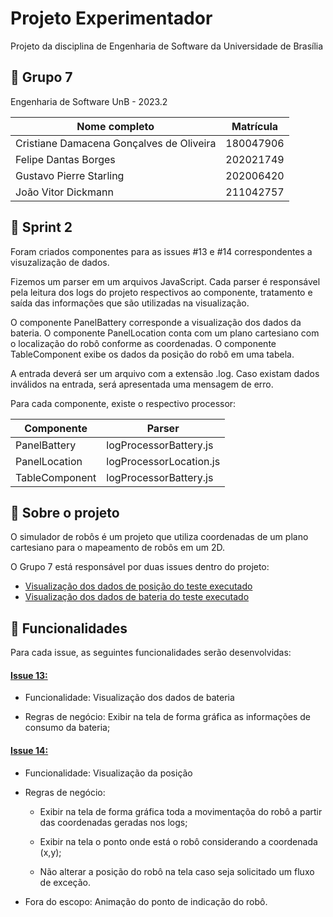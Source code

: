 # Projeto Experimentador

Projeto da disciplina de Engenharia de Software da Universidade de Brasília

## 👤 Grupo 7

Engenharia de Software UnB - 2023.2


| Nome completo |  Matrícula |
|-------------|-------------|
| Cristiane Damacena Gonçalves de Oliveira  | 180047906    
| Felipe Dantas Borges   | 202021749   |
| Gustavo Pierre Starling  | 202006420  |
| João Vitor Dickmann   | 211042757   |

## 🎯 Sprint 2

Foram criados componentes para as issues #13 e #14 correspondentes a visuzalização de dados.

Fizemos um parser em um arquivos JavaScript. Cada parser é responsável pela leitura dos logs do projeto respectivos ao componente, tratamento e saída das informações que são utilizadas na visualização. 

O componente PanelBattery corresponde a visualização dos dados da bateria.
O componente PanelLocation conta com um plano cartesiano com o localização do robô conforme as coordenadas.
O componente TableComponent exibe os dados da posição do robô em uma tabela. 

A entrada deverá ser um arquivo com a extensão .log.
Caso existam dados inválidos na entrada, será apresentada uma mensagem de erro.

Para cada componente, existe o respectivo processor:

| Componente |  Parser |
|-------------|-------------|
| PanelBattery  | logProcessorBattery.js |    
| PanelLocation  | logProcessorLocation.js   |
| TableComponent | logProcessorBattery.js  |


##  🚀  Sobre o projeto

O simulador de robôs é um projeto que utiliza coordenadas de um plano cartesiano para o mapeamento de robôs em um 2D. 

O Grupo 7 está responsável por duas issues dentro do projeto:

- [Visualização dos dados de posição do teste executado](https://github.com/EngSwCIC/ide-experimentador/issues/14)
- [Visualização dos dados de bateria do teste executado](https://github.com/EngSwCIC/ide-experimentador/issues/13)

## 🔩 Funcionalidades

Para cada issue, as seguintes funcionalidades serão desenvolvidas:

#### [Issue 13:](https://github.com/EngSwCIC/ide-experimentador/issues/13)

* Funcionalidade: Visualização dos dados de bateria

* Regras de negócio: Exibir na tela de forma gráfica as informações de consumo da bateria;

#### [Issue 14:](https://github.com/EngSwCIC/ide-experimentador/issues/14)

* Funcionalidade: Visualização da posição

* Regras de negócio: 

    * Exibir na tela de forma gráfica toda a movimentaçõa do robô a partir das coordenadas geradas nos logs; 

    * Exibir na tela o ponto onde está o robô considerando a coordenada (x,y);

    * Não alterar a posição do robô na tela caso seja solicitado um fluxo de exceção.

* Fora do escopo: Animação do ponto de indicação do robô.



